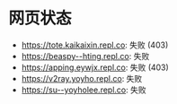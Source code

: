 # 网页状态
- https://tote.kaikaixin.repl.co: 失败 (403)
- https://beaspy--hting.repl.co: 失败
- https://apping.eywjx.repl.co: 失败 (403)
- https://v2ray.yoyho.repl.co: 失败
- https://su--yoyholee.repl.co: 失败
